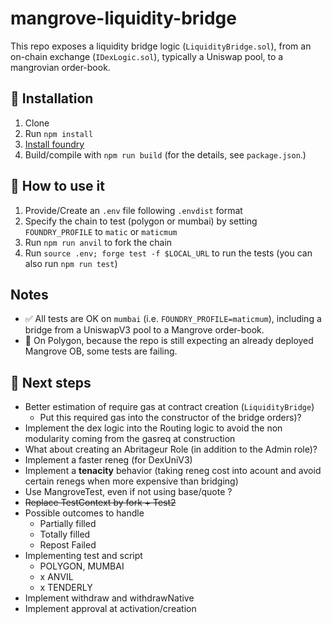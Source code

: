 # mangrove-liquidity-bridge

This repo exposes a liquidity bridge logic (`LiquidityBridge.sol`), from an
on-chain exchange (`IDexLogic.sol`), typically a Uniswap pool, to a mangrovian
order-book.

## 🔨 Installation

1. Clone
2. Run `npm install`
3. [Install foundry](https://book.getfoundry.sh/getting-started/installation)
4. Build/compile with `npm run build` (for the details, see `package.json`.)

## 🎹 How to use it

1. Provide/Create an `.env` file following `.envdist` format
2. Specify the chain to test (polygon or mumbai) by setting `FOUNDRY_PROFILE` to `matic` or `maticmum`
3. Run `npm run anvil` to fork the chain
4. Run `source .env; forge test -f $LOCAL_URL` to run the tests (you can also
   run `npm run test`)

## Notes

- ✅ All tests are OK on `mumbai` (i.e. `FOUNDRY_PROFILE=maticmum`), including a
  bridge from a UniswapV3 pool to a Mangrove order-book.
- 🔴 On Polygon, because the repo is still expecting an already deployed
  Mangrove OB, some tests are failing.

## 📆 Next steps

- Better estimation of require gas at contract creation (`LiquidityBridge`)
  - Put this required gas into the constructor of the bridge
  orders)?
- Implement the dex logic into the Routing logic to avoid the non modularity
  coming from the gasreq at construction
- What about creating an Abritageur Role (in addition to the Admin role)?
- Implement a faster reneg (for DexUniV3)
- Implement a **tenacity** behavior (taking reneg cost into acount and avoid
  certain renegs when more expensive than bridging)
- Use MangroveTest, even if not using base/quote ?
- ~~Replace TestContext by fork + Test2~~
- Possible outcomes to handle
  - Partially filled
  - Totally filled
  - Repost Failed
- Implementing test and script
  - POLYGON, MUMBAI
  - x ANVIL
  - x TENDERLY
- Implement withdraw and withdrawNative
- Implement approval at activation/creation